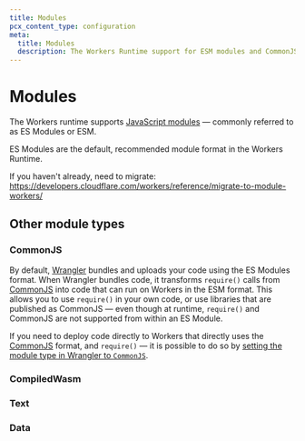 ```yaml
---
title: Modules
pcx_content_type: configuration
meta:
  title: Modules
  description: The Workers Runtime support for ESM modules and CommonJS
---
```


# Modules

The Workers runtime supports [JavaScript modules](https://developer.mozilla.org/en-US/docs/Web/JavaScript/Guide/Modules) — commonly referred to as ES Modules or ESM.

ES Modules are the default, recommended module format in the Workers Runtime.

If you haven't already, need to migrate:
https://developers.cloudflare.com/workers/reference/migrate-to-module-workers/

## Other module types

### CommonJS

By default, [Wrangler](/workers/wrangler/) bundles and uploads your code using the ES Modules format. When Wrangler bundles code, it transforms `require()` calls from [CommonJS](https://nodejs.org/api/modules.html) into code that can run on Workers in the ESM format. This allows you to use `require()` in your own code, or use libraries that are published as CommonJS — even though at runtime, `require()` and CommonJS are not supported from within an ES Module.

If you need to deploy code directly to Workers that directly uses the [CommonJS](https://nodejs.org/api/modules.html) format, and `require()` — it is possible to do so by [setting the module type in Wrangler to `CommonJS`](https://developers.cloudflare.com/workers/wrangler/configuration/#bundling). 

### CompiledWasm

### Text

### Data
